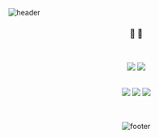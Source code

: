 
![header](https://capsule-render.vercel.app/api?type=waving&color=gradient&height=300&section=header&text=Yeji%20&fontSize=90&animation=fadeIn&fontAlignY=38&desc=%&descAlignY=51&descAlign=62)
<div align="center">
 
### 🐣  🐥

<br>

<a href="mailto:twoye1193@ajou.ac.kr"><img src="https://img.shields.io/badge/Gmail-D14836?style=flat-square&logo=Gmail&logoColor=white"/></a>
<a href="https://www.instagram.com/yes_gee_/"><img src="https://img.shields.io/badge/Instagram-E4405F?style=flat-square&logo=Instagram&logoColor=white"/></a>

  
<div>
 
<!-- ### 🛠️ Stack ⚒️  -->

</div>

<br>

<img src="https://github-readme-stats.vercel.app/api/top-langs/?username=yejipractice&exclude_repo=2020_1_CPL,2021_1_OOP,2021_2_ESL&layout=compact&langs_count=6"/>
<a align = "right" href="https://solved.ac/twoye1193123"><img src="http://mazassumnida.wtf/api/generate_badge?boj=twoye1193123"/></a>

<img src="https://github-readme-stats.vercel.app/api?username=yejipractice">
<br>
  <br>
  <br>

![footer](https://capsule-render.vercel.app/api?type=waving&color=gradient&height=200&section=footer&fontSize=90)


</div>


